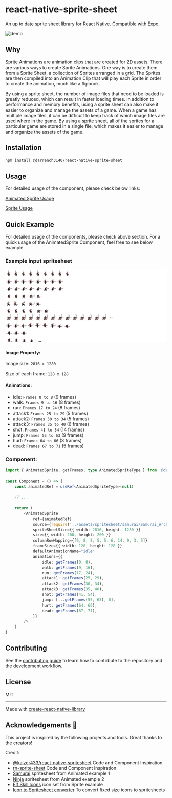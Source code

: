 # react-native-sprite-sheet

An up to date sprite sheet library for React Native. Compatible with Expo.

![demo](./documentation/demo.gif)

## Why

Sprite Animations are animation clips that are created for 2D assets. There are various ways to create Sprite Animations. One way is to create them from a Sprite Sheet, a collection of Sprites arranged in a grid. The Sprites are then compiled into an Animation Clip that will play each Sprite in order to create the animation, much like a flipbook.

By using a sprite sheet, the number of image files that need to be loaded is greatly reduced, which can result in faster loading times. In addition to performance and memory benefits, using a sprite sheet can also make it easier to organize and manage the assets of a game. When a game has multiple image files, it can be difficult to keep track of which image files are used where in the game. By using a sprite sheet, all of the sprites for a particular game are stored in a single file, which makes it easier to manage and organize the assets of the game.

## Installation

```sh
npm install @darrench3140/react-native-sprite-sheet
```

## Usage

For detailed usage of the component, please check below links:

[Animated Sprite Usage](./documentation/AnimatedSprite.md)

[Sprite Usage](./documentation/Sprite.md)

## Quick Example

For detailed usage of the components, please check above section. For a quick usage of the AnimatedSprite Component, feel free to see below example.

### Example input spritesheet

![image](./example/assets/spritesheet/samurai/Samurai_Archer_Spritelist.png)

#### Image Property:

Image size: `2816 x 1280`

Size of each frame: `128 x 128`

#### Animations:

- idle: `Frames 0 to 8` (9 frames)
- walk: `Frames 9 to 16` (8 frames)
- run: `Frames 17 to 24` (8 frames)
- attack1: `Frames 25 to 29` (5 frames)
- attack2: `Frames 30 to 34` (5 frames)
- attack3: `Frames 35 to 40` (6 frames)
- shot: `Frames 41 to 54` (14 frames)
- jump: `Frames 55 to 63` (9 frames)
- hurt: `Frames 64 to 66` (3 frames)
- dead: `Frames 67 to 71` (5 frames)

### Component:

```ts
import { AnimatedSprite, getFrames, type AnimatedSpriteType } from '@darrench3140/react-native-sprite-sheet'

const Component = () => {
    const animatedRef = useRef<AnimatedSpriteType>(null)

    // ...

    return (
        <AnimatedSprite
            ref={animatedRef}
            source={require('../assets/spritesheet/samurai/Samurai_Archer_Spritelist.psd')}
            spriteSheetSize={{ width: 2816, height: 1280 }}
            size={{ width: 200, height: 200 }}
            columnRowMapping={[9, 8, 8, 5, 5, 6, 14, 9, 3, 5]}
            frameSize={{ width: 128, height: 128 }}
            defaultAnimationName="idle"
            animations={{
                idle: getFrames(0, 8),
                walk: getFrames(9, 16),
                run: getFrames(17, 24),
                attack1: getFrames(25, 29),
                attack2: getFrames(30, 34),
                attack3: getFrames(35, 40),
                shot: getFrames(41, 54),
                jump: [...getFrames(55, 63), 0],
                hurt: getFrames(64, 66),
                dead: getFrames(67, 71),
            }}
        />
    )
}
```

## Contributing

See the [contributing guide](CONTRIBUTING.md) to learn how to contribute to the repository and the development workflow.

## License

MIT

---

Made with [create-react-native-library](https://github.com/callstack/react-native-builder-bob)

## Acknowledgements 🙌

This project is inspired by the following projects and tools. Great thanks to the creators!

Credit:

- [@kaizer433/react-native-spritesheet](https://github.com/kaissaroj/react-native-spritesheet) Code and Component Inspiration
- [rn-sprite-sheet](https://github.com/mileung/rn-sprite-sheet) Code and Component Inspiration
- [Samurai](https://craftpix.net/freebies/free-samurai-pixel-art-sprite-sheets/) spritesheet from Animated example 1
- [Ninja](https://github.com/kaissaroj/react-native-spritesheet/blob/main/example/assets/spritesheet/ninja/spritesheet.png) spritesheet from Animated example 2
- [Elf Skill Icons](https://craftpix.net/freebies/free-rpg-night-elf-skill-icons/) icon set from Sprite example
- [Icon to Spritesheet converter](https://tools23.com/tools/sprites/pngs-to-sprite-sheet/) To convert fixed size icons to spritesheets